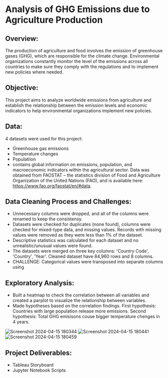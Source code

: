 # Analysis of GHG Emissions due to Agriculture Production

## Overview: 
The production of agriculture and food involves the emission of greenhouse gases (GHG), which are responsible for the climate change. Environmental organizations constantly monitor the level of the emissions across all countries to make sure they comply with the regulations and to implement new policies where needed.

## Objective:
This project aims to analyze worldwide emissions from agriculture and establish the relationship between the emission levels and economic indicators to help environmental organizations implement new policies.

## Data: 
4 datasets were used for this project:
- Greenhouse gas emissions
- Temperature changes
- Populatiion
- contains global information on emissions, population, and macroeconomic indicators within the agricultural sector.
Data was obtained from FAOSTAT – the statistics division of Food and Agriculture Organization of the United Nations (FAO), and is available here: https://www.fao.org/faostat/en/#data.

## Data Cleaning Process and Challenges:
- Unnecessary columns were dropped, and all of the columns were renamed to keep the consistensy.
- Datasets were checked for duplicates (none found), columns were checked for mixed-type data, and missing values. Records with missing values were removed as they were less than 1% of the dataset.
- Descriptive statistics was calculated for each dataset and no unrealistic/unusual values were found.
- The datasets were merged on three key columns: 'Country Code', 'Country', 'Year'. Cleaned dataset have 84,960 rows and 8 columns.
- CHALLENGE: Categorical values were transposed into separate columns using

## Exploratory Analysis:
- Built a heatmap to check the correlation between all variables and created a parplot to visualize the relationship between variables.
- Made hypotheses based on the correlation findings.
First hypothesis: Countries with large population release more emissions.
Second hypothesis: Total GHG emisisons couse bigger temperature chenges in 4 years.


![Screenshot 2024-04-15 180344](https://github.com/marta-kolesnyk/ghg-emissions-analysis/assets/152204235/acd36e7d-f4f1-4c42-94b0-b9e0a4b6746d)
![Screenshot 2024-04-15 180441](https://github.com/marta-kolesnyk/ghg-emissions-analysis/assets/152204235/3ab489b7-22dd-4ed1-a0d6-69cc6f37fa79)
![Screenshot 2024-04-15 180459](https://github.com/marta-kolesnyk/ghg-emissions-analysis/assets/152204235/9df18173-2036-4529-b4dc-a8e15917f6cb)

## Project Deliverables:
- Tableau Storyboard
- Jupyter Notebook Scripts
